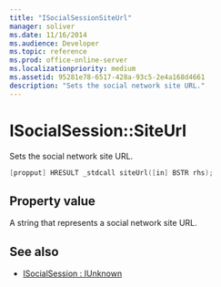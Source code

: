 ```yaml
---
title: "ISocialSessionSiteUrl"
manager: soliver
ms.date: 11/16/2014
ms.audience: Developer
ms.topic: reference
ms.prod: office-online-server
ms.localizationpriority: medium
ms.assetid: 95281e78-6517-428a-93c5-2e4a168d4661
description: "Sets the social network site URL."
---
```


# ISocialSession::SiteUrl

Sets the social network site URL. 
  
```cpp
[propput] HRESULT _stdcall siteUrl([in] BSTR rhs);
```

## Property value

A string that represents a social network site URL.
  
## See also

- [ISocialSession : IUnknown](isocialsessioniunknown.md)

